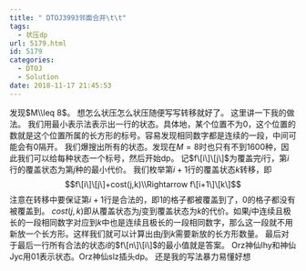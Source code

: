 ```yaml
---
title: " DTOJ3993邻面合并\t\t"
tags:
  - 状压dp
url: 5179.html
id: 5179
categories:
  - DTOJ
  - Solution
date: 2018-11-17 21:45:53
---
```


发现$M\\leq 8$。 想怎么状压怎么状压随便写写转移就好了。 这里讲一下我的做法。 我们用最小表示法表示出一行的状态。具体地，某个位置不为$0$，这个位置的数就是这个位置所属的长方形的标号。容易发现相同数字都是连续的一段，中间可能会有$0$隔开。 我们爆搜出所有的状态。发现在$M=8$时也只有不到$1600$种，因此我们可以给每种状态一个标号，然后开始dp。 记$f\[i\]\[j\]$为覆盖完$i$行，第$i$行的覆盖状态为第$j$种的最小代价。 我们枚举第$i+1$行的覆盖状态$k$转移，即 $$f\[i\]\[j\]+cost(j,k)\\Rightarrow f\[i+1\]\[k\]$$ 注意在转移中要保证第$i+1$行是合法的，即$1$的格子都被覆盖到了，$0$的格子都没有被覆盖到。 $cost(j,k)$即从覆盖状态为$j$变到覆盖状态为$k$的代价。如果$j$中连续且极长的一段相同数字对应到$k$中也是连续且极长的一段相同数字，那么这一段就不用新放一个长方形。这样我们就可以计算出由$j$到$k$需要新放的长方形数量。 最后对于最后一行所有合法的状态$i$的$f\[n\]\[i\]$的最小值就是答案。 Orz神仙lhy和神仙Jyc用01表示状态。Orz神仙slz插头dp。 还是我的写法暴力易懂好想